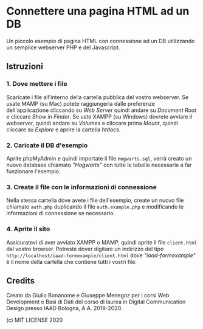 # Connettere una pagina HTML ad un DB
Un piccolo esempio di pagina HTML con connessione ad un DB utilizzando un semplice webserver PHP e del Javascript.

## Istruzioni

### 1. Dove mettere i file
Scaricate i file all'interno della cartella pubblica del vostro webserver. 
Se usate MAMP (su Mac) potete raggiungerla dalle preferenze dell'applicazione cliccando su _Web Server_ quindi andare su _Document Root_ e cliccare _Show in Finder_.
Se uste XAMPP (su Windows) dovrete avviare il webserver, quindi andare su _Volumes_ e cliccare prima _Mount_, quindi cliccare su _Explore_ e aprire la cartella _htdocs_.

### 2. Caricate il DB d'esempio
Aprite phpMyAdmin e quindi importate il file `Hogwarts.sql`, verrà creato un nuovo database chiamato _"Hogwarts"_ con tutte le tabelle necessarie a far funzionare l'esempio.

### 3. Create il file con le informazioni di connessione
Nella stessa cartella dove avete i file dell'esempio, create un nuovo file chiamato `auth.php` duplicando il file `auth.example.php` e modificando le informazioni di connessione se necessario.

### 4. Aprite il sito
Assicuratevi di aver avviato XAMPP o MAMP, quindi aprite il file `client.html` dal vostro browser.
Potreste dover digitare un indirizzo del tipo 
`http://localhost/iaad-formexample/client.html`
dove _"iaad-formexample"_ è il nome della cartella che contiene tutti i vostri file.

## Credits
Creato da Giulio Bonanome e Giuseppe Menegoz per i corsi Web Development e Basi di Dati del corso di laurea in Digital Communication Design presso IAAD Bologna, A.A. 2019-2020.

(c) MIT LICENSE 2020
